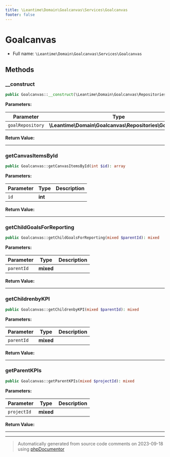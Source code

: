 ```yaml
---
title: \Leantime\Domain\Goalcanvas\Services\Goalcanvas
footer: false
---
```


# Goalcanvas





* Full name: `\Leantime\Domain\Goalcanvas\Services\Goalcanvas`



## Methods

### __construct



```php
public Goalcanvas::__construct(\Leantime\Domain\Goalcanvas\Repositories\Goalcanvas $goalRepository): mixed
```








**Parameters:**

| Parameter | Type | Description |
|-----------|------|-------------|
| `goalRepository` | **\Leantime\Domain\Goalcanvas\Repositories\Goalcanvas** |  |


**Return Value:**





---
### getCanvasItemsById



```php
public Goalcanvas::getCanvasItemsById(int $id): array
```








**Parameters:**

| Parameter | Type | Description |
|-----------|------|-------------|
| `id` | **int** |  |


**Return Value:**





---
### getChildGoalsForReporting



```php
public Goalcanvas::getChildGoalsForReporting(mixed $parentId): mixed
```








**Parameters:**

| Parameter | Type | Description |
|-----------|------|-------------|
| `parentId` | **mixed** |  |


**Return Value:**





---
### getChildrenbyKPI



```php
public Goalcanvas::getChildrenbyKPI(mixed $parentId): mixed
```








**Parameters:**

| Parameter | Type | Description |
|-----------|------|-------------|
| `parentId` | **mixed** |  |


**Return Value:**





---
### getParentKPIs



```php
public Goalcanvas::getParentKPIs(mixed $projectId): mixed
```








**Parameters:**

| Parameter | Type | Description |
|-----------|------|-------------|
| `projectId` | **mixed** |  |


**Return Value:**





---


---
> Automatically generated from source code comments on 2023-09-18 using [phpDocumentor](http://www.phpdoc.org/)

